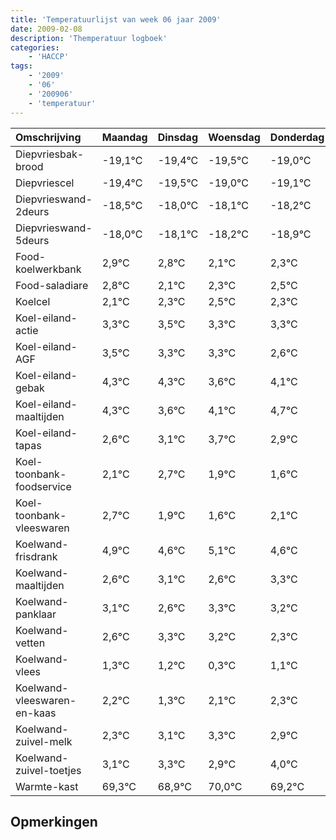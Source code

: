 ```yaml
---
title: 'Temperatuurlijst van week 06 jaar 2009'
date: 2009-02-08
description: 'Themperatuur logboek'
categories:
    - 'HACCP'
tags:
    - '2009'
    - '06'
    - '200906'
    - 'temperatuur'
---
```

|Omschrijving|Maandag|Dinsdag|Woensdag|Donderdag|Vrijdag|Zaterdag|Zondag|
|:---|:---|:---|:---|:---|:---|:---|:---|
|Diepvriesbak-brood|-19,1°C|-19,4°C|-19,5°C|-19,0°C|-19,1°C|-19,2°C|-19,9°C|
|Diepvriescel|-19,4°C|-19,5°C|-19,0°C|-19,1°C|-19,2°C|-19,9°C|-19,7°C|
|Diepvrieswand-2deurs|-18,5°C|-18,0°C|-18,1°C|-18,2°C|-18,9°C|-18,7°C|-18,5°C|
|Diepvrieswand-5deurs|-18,0°C|-18,1°C|-18,2°C|-18,9°C|-18,7°C|-18,5°C|-18,7°C|
|Food-koelwerkbank|2,9°C|2,8°C|2,1°C|2,3°C|2,5°C|2,3°C|2,3°C|
|Food-saladiare|2,8°C|2,1°C|2,3°C|2,5°C|2,3°C|2,3°C|1,6°C|
|Koelcel|2,1°C|2,3°C|2,5°C|2,3°C|2,3°C|1,6°C|2,1°C|
|Koel-eiland-actie|3,3°C|3,5°C|3,3°C|3,3°C|2,6°C|3,1°C|3,7°C|
|Koel-eiland-AGF|3,5°C|3,3°C|3,3°C|2,6°C|3,1°C|3,7°C|2,9°C|
|Koel-eiland-gebak|4,3°C|4,3°C|3,6°C|4,1°C|4,7°C|3,9°C|3,6°C|
|Koel-eiland-maaltijden|4,3°C|3,6°C|4,1°C|4,7°C|3,9°C|3,6°C|4,1°C|
|Koel-eiland-tapas|2,6°C|3,1°C|3,7°C|2,9°C|2,6°C|3,1°C|2,6°C|
|Koel-toonbank-foodservice|2,1°C|2,7°C|1,9°C|1,6°C|2,1°C|1,6°C|2,3°C|
|Koel-toonbank-vleeswaren|2,7°C|1,9°C|1,6°C|2,1°C|1,6°C|2,3°C|2,2°C|
|Koelwand-frisdrank|4,9°C|4,6°C|5,1°C|4,6°C|5,3°C|5,2°C|4,3°C|
|Koelwand-maaltijden|2,6°C|3,1°C|2,6°C|3,3°C|3,2°C|2,3°C|3,1°C|
|Koelwand-panklaar|3,1°C|2,6°C|3,3°C|3,2°C|2,3°C|3,1°C|3,3°C|
|Koelwand-vetten|2,6°C|3,3°C|3,2°C|2,3°C|3,1°C|3,3°C|2,9°C|
|Koelwand-vlees|1,3°C|1,2°C|0,3°C|1,1°C|1,3°C|0,9°C|2,0°C|
|Koelwand-vleeswaren-en-kaas|2,2°C|1,3°C|2,1°C|2,3°C|1,9°C|3,0°C|2,2°C|
|Koelwand-zuivel-melk|2,3°C|3,1°C|3,3°C|2,9°C|4,0°C|3,2°C|3,2°C|
|Koelwand-zuivel-toetjes|3,1°C|3,3°C|2,9°C|4,0°C|3,2°C|3,2°C|3,6°C|
|Warmte-kast|69,3°C|68,9°C|70,0°C|69,2°C|69,2°C|69,6°C|69,6°C|

## Opmerkingen


